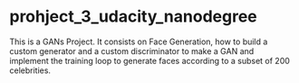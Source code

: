 # prohject_3_udacity_nanodegree
This is a GANs Project. It consists on Face Generation, how to build a custom generator and a custom discriminator to make a GAN and implement the training loop to generate faces according to a subset of 200 celebrities. 
